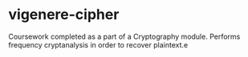 # vigenere-cipher
Coursework completed as a part of a Cryptography module. Performs frequency cryptanalysis in order to recover plaintext.e 
